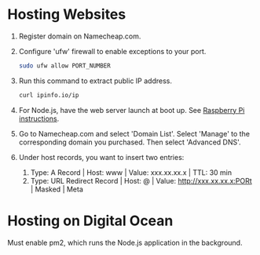 # Hosting Websites

1. Register domain on Namecheap.com.

2. Configure 'ufw' firewall to enable exceptions to your port.
   ```bash
   sudo ufw allow PORT_NUMBER
   ```

3. Run this command to extract public IP address.
   ```bash
   curl ipinfo.io/ip
   ```

4. For Node.js, have the web server launch at boot up. See [Raspberry Pi
   instructions](https://github.com/ivanmanan/Linux-Tools/blob/master/raspberrypi.md).

5. Go to Namecheap.com and select 'Domain List'. Select 'Manage' to the
   corresponding domain you purchased. Then select 'Advanced DNS'.

6. Under host records, you want to insert two entries:
   1. Type: A Record | Host: www | Value: xxx.xx.xx.x | TTL: 30 min
   2. Type: URL Redirect Record | Host: @ | Value: http://xxx.xx.xx.x:PORt |
      Masked | Meta

# Hosting on Digital Ocean
Must enable pm2, which runs the Node.js application in the background.